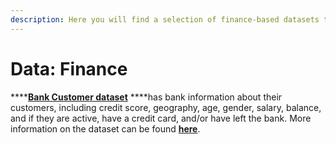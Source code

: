 ```yaml
---
description: Here you will find a selection of finance-based datasets to practice Data.
---
```


# Data: Finance

\*\*\*\*[**Bank Customer dataset**](https://github.com/MaurissaCM/Decoded-DA-Datastore/raw/master/data/bank-customers.zip) ****has bank information about their customers, including credit score, geography, age, gender, salary, balance, and if they are active, have a credit card, and/or have left the bank. More information on the dataset can be found [**here**](https://www.kaggle.com/santoshd3/bank-customers).

